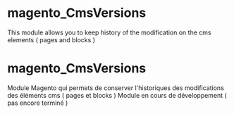 # magento_CmsVersions
This module allows you to keep history of the modification on the cms elements ( pages and blocks )

# magento_CmsVersions
Module Magento qui permets de conserver l'historiques des modifications des éléments cms ( pages et blocks )
Module en cours de développement ( pas encore terminé )